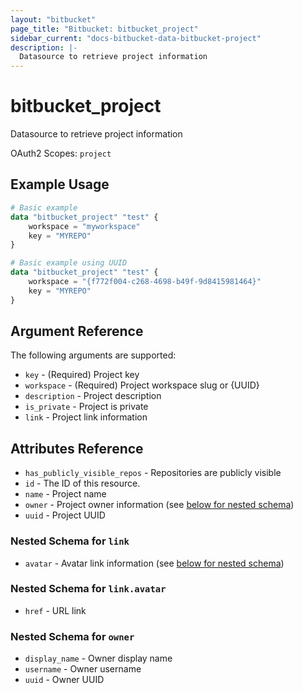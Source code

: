 ```yaml
---
layout: "bitbucket"
page_title: "Bitbucket: bitbucket_project"
sidebar_current: "docs-bitbucket-data-bitbucket-project"
description: |-
  Datasource to retrieve project information
---
```


# bitbucket\_project

Datasource to retrieve project information

OAuth2 Scopes: `project`

## Example Usage

```terraform
# Basic example
data "bitbucket_project" "test" {
	workspace = "myworkspace"
	key = "MYREPO"
}

# Basic example using UUID
data "bitbucket_project" "test" {
	workspace = "{f772f004-c268-4698-b49f-9d8415981464}"
	key = "MYREPO"
}
```

## Argument Reference

The following arguments are supported:

- `key` - (Required) Project key
- `workspace` - (Required) Project workspace slug or {UUID}
- `description` -  Project description
- `is_private` -  Project is private
- `link` - Project link information

## Attributes Reference

- `has_publicly_visible_repos` -  Repositories are publicly visible
- `id` -  The ID of this resource.
- `name` -  Project name
- `owner` - Project owner information (see [below for nested schema](#nestedblock--owner))
- `uuid` -  Project UUID

<a id="nestedblock--link"></a>
### Nested Schema for `link`

- `avatar` - Avatar link information (see [below for nested schema](#nestedblock--link--avatar))

<a id="nestedblock--link--avatar"></a>
### Nested Schema for `link.avatar`

- `href` - URL link

<a id="nestedblock--owner"></a>
### Nested Schema for `owner`

- `display_name` -  Owner display name
- `username` -  Owner username
- `uuid` -  Owner UUID
